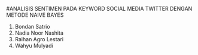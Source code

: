 #ANALISIS SENTIMEN PADA KEYWORD SOCIAL MEDIA TWITTER DENGAN METODE NAIVE BAYES

1. Bondan Satrio 
2. Nadia Noor Nashita 
3. Raihan Agro Lestari 
4. Wahyu Mulyadi 

